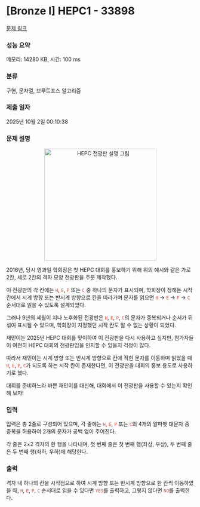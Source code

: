 # [Bronze I] HEPC1 - 33898 

[문제 링크](https://www.acmicpc.net/problem/33898) 

### 성능 요약

메모리: 14280 KB, 시간: 100 ms

### 분류

구현, 문자열, 브루트포스 알고리즘

### 제출 일자

2025년 10월 2일 00:10:38

### 문제 설명

<p style="text-align: center;"><img alt="HEPC 전광판 설명 그림" src="https://upload.acmicpc.net/0b8f958e-3ae2-48c7-81a9-c008ad27a2d9/-/preview/" style="width: 300px; height: 300px;"></p>

<p>2016년, 당시 영과일 학회장은 첫 HEPC 대회를 홍보하기 위해 위의 예시와 같은 가로 2칸, 세로 2칸의 격자 모양 전광판을 주문 제작했다.</p>

<p>이 전광판의 각 칸에는 <span style="color:#e74c3c;"><code>H</code></span>,<span style="color:#e74c3c;"> <code>E</code></span>,<span style="color:#e74c3c;"> <code>P</code></span> 또는<span style="color:#e74c3c;"> <code>C</code></span> 중 하나의 문자가 표시되며, 학회장이 정해둔 시작 칸에서 시계 방향 또는 반시계 방향으로 칸을 따라가며 문자를 읽으면 <span style="color:#e74c3c;"><code>H</code> </span>→<span style="color:#e74c3c;"> <code>E</code> </span>→<span style="color:#e74c3c;"> <code>P</code> </span>→<span style="color:#e74c3c;"> <code>C</code></span> 순서대로 읽을 수 있도록 설계되었다.</p>

<p>그러나 9년의 세월이 지나 노후화된 전광판은 <span style="color:#e74c3c;"><code>H</code></span>,<span style="color:#e74c3c;"> <code>E</code></span>,<span style="color:#e74c3c;"> <code>P</code></span>,<span style="color:#e74c3c;"> <code>C</code></span>의 문자가 중복되거나 순서가 뒤섞여 표시될 수 있으며, 학회장이 지정했던 시작 칸도 알 수 없는 상황이 되었다.</p>

<p>재민이는 2025년 HEPC 대회를 맞이하여 이 전광판을 다시 사용하고 싶지만, 참가자들이 여전히 HEPC 대회의 전광판임을 인지할 수 있을지 걱정이 많다.</p>

<p>따라서 재민이는 시계 방향 또는 반시계 방향으로 칸에 적힌 문자를 이동하며 읽었을 때<span style="color:#e74c3c;"> <code>H</code></span>,<span style="color:#e74c3c;"> <code>E</code></span>,<span style="color:#e74c3c;"> <code>P</code></span>,<span style="color:#e74c3c;"> <code>C</code></span>가 되도록 하는 시작 칸이 존재한다면, 이 전광판을 대회의 홍보 용도로 사용하기로 했다.</p>

<p>대회를 준비하느라 바쁜 재민이를 대신해, 대회에서 이 전광판을 사용할 수 있는지 확인해 보자!</p>

### 입력 

 <p>입력은 총 2줄로 구성되어 있으며, 각 줄에는 <span style="color:#e74c3c;"><code>H</code></span>,<span style="color:#e74c3c;"> <code>E</code></span>,<span style="color:#e74c3c;"> <code>P</code></span> 또는<span style="color:#e74c3c;"> <code>C</code></span>의 4개의 알파벳 대문자 중 중복을 허용하여 2개의 문자가 공백 없이 주어진다.</p>

<p>각 줄은 2×2 격자의 한 행을 나타내며, 첫 번째 줄은 첫 번째 행(좌상, 우상), 두 번째 줄은 두 번째 행(좌하, 우하)에 해당한다.</p>

### 출력 

 <p>격자 내 하나의 칸을 시작점으로 하여 시계 방향 또는 반시계 방향으로 한 칸씩 이동하였을 때, <span style="color:#e74c3c;"><code>H</code></span>,<span style="color:#e74c3c;"> <code>E</code></span>,<span style="color:#e74c3c;"> <code>P</code></span>,<span style="color:#e74c3c;"> <code>C</code></span> 순서대로 읽을 수 있다면 <span style="color:#e74c3c;"><code>YES</code></span>를 출력하고, 그렇지 않다면 <span style="color:#e74c3c;"><code>NO</code></span>를 출력한다.</p>

